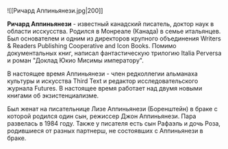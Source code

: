 ![[Ричард Аппиньянези.jpg|200]]

**Ричард Аппиньянези** - известный канадский писатель, доктор наук в области исскусства. Родился в Монреале (Канада) в семье итальянцев. Был основателем и одним из директоров крупного объединения Writers & Readers Publishing Cooperative and Icon Books. Помимо документальных книг, написал фантастическую трилогию Italia Perversa и роман "Доклад Юкио Мисимы императору".

В настоящее время Аппиньянези - член редколлегии альманаха культуры и искусства Third Text и редактор исследовательского журнала Futures. В настоящее время работает над двумя новыми книгами об экзистенциализме.

Был женат на писательнице Лизе Аппиньянези (Боренштейн) в браке с которой родился один сын, режиссер Джон Аппиньянези. Пара развелась в 1984 году. Также у писателя есть сын Рафаэль и дочь Роза, родившиеся от разных партнерш, не состоявших с Аппиньянези в браке.
